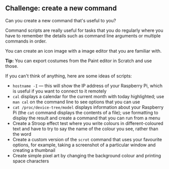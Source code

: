 ## Challenge: create a new command

Can you create a new command that's useful to you?

Command scripts are really useful for tasks that you do regularly where you have to remember the details such as command line arguments or multiple commands in order.

You can create an icon image with a image editor that you are familiar with. 

**Tip:** You can export costumes from the Paint editor in Scratch and use those. 

If you can't think of anything, here are some ideas of scripts:

- `hostname -I` — this will show the IP address of your Raspberry Pi, which is useful if you want to connect to it remotely
- `cal` displays a calendar for the current month with today highlighted; use `man cal` on the command line to see options that you can use
- `cat /proc/device-tree/model` displays information about your Raspberry Pi (the `cat` command displays the contents of a file); use formatting to display the result and create a command that you can run from a menu
- Create a Stroop effect test where you write colours in different-coloured text and have to try to say the name of the colour you see, rather than the word
- Create a custom version of the `scrot` command that uses your favourite options, for example, taking a screenshot of a particular window and creating a thumbnail
- Create simple pixel art by changing the background colour and printing space characters






